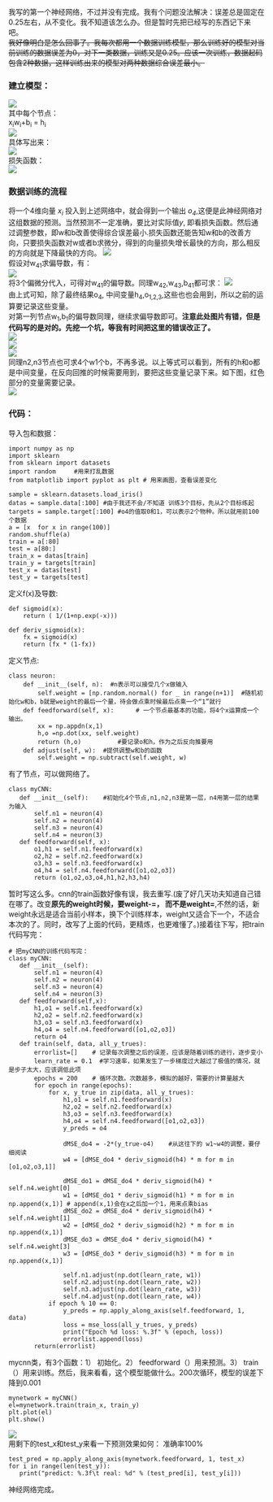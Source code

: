 我写的第一个神经网络，不过并没有完成。我有个问题没法解决：误差总是固定在0.25左右，从不变化。我不知道该怎么办。但是暂时先把已经写的东西记下来吧。<br>
~~我好像明白是怎么回事了。我每次都用一个数据训练模型，那么训练好的模型对当前训练的数据误差为0，对下一类数据，训练又是0.25。应该一次训练，数据起码包含2种数据，这样训练出来的模型对两种数据综合误差最小。~~<br>
### 建立模型： 
<img src = "./pics/autodraw 6_28_2020.png"><br>
其中每个节点： <br>
x<sub>i</sub>w<sub>i</sub>+b<sub>i</sub> = h<sub>i</sub><br>
<img src="./pics/CodeCogsEqn (1).gif"><br>
具体写出来：<br>
<img src="./pics/Screen Shot 2020-06-29 at 12.22.29.png"><br>
损失函数：<br>
<img src="./pics/Screen Shot 2020-06-29 at 0.01.30.png"><br>
### 数据训练的流程
将一个4维向量 *x<sub>i</sub>* 投入到上述网络中，就会得到一个输出 *o<sub>4</sub>*,这便是此神经网络对这组数据的预测。当然预测不一定准确，要比对实际值*y*, 即看损失函数。然后通过调整参数，即w和b改善使得综合误差最小.损失函数还能告知w和b的改善方向，只要损失函数对w或者b求微分，得到的向量损失增长最快的方向，那么相反的方向就是下降最快的方向。
<img src="./pics/Screen Shot 2020-06-28 at 23.41.46.png"><br>
假设对w<sub>41</sub>求偏导数，有：<br>
<img src="./pics/Screen Shot 2020-06-29 at 0.12.47.png"><br>
将3个偏微分代入，可得对w<sub>41</sub>的偏导数。同理w<sub>42</sub>,w<sub>43</sub>,b<sub>41</sub>都可求：
<img src="./pics/Screen Shot 2020-06-29 at 0.27.04.png"><br>
由上式可知，除了最终结果o<sub>4</sub>, 中间变量h<sub>4</sub>,o<sub>1,2,3</sub>,这些也也会用到，所以之前的运算要记录这些变量。<br>
对第一列节点w<sub>1</sub>,b<sub>1</sub>的偏导数同理，继续求偏导数即可。**注意此处图片有错，但是代码写的是对的。先挖一个坑，等我有时间把这里的错误改正了。**<br>
<img src="./pics/Screen Shot 2020-06-29 at 9.49.45.png"><br>
<img src="./pics/Screen Shot 2020-06-29 at 10.38.48.png"><br>
<img src="./pics/Screen Shot 2020-06-29 at 10.39.26.png"><br>
同理n2,n3节点也可求4个w1个b，不再多说。以上等式可以看到，所有的h和o都是中间变量，在反向回推的时候需要用到，要把这些变量记录下来。如下图，红色部分的变量需要记录。<br>
<img src="./pics/autodraw 6_29_2020.png"><br>
### 代码：
导入包和数据：
```
import numpy as np
import sklearn
from sklearn import datasets
import random     #用来打乱数据
from matplotlib import pyplot as plt # 用来画图，查看误差变化

sample = sklearn.datasets.load_iris()
datas = sample.data[:100] #由于我还不会/不知道 训练3个目标，先从2个目标练起
targets = sample.target[:100] #o4的值取0和1，可以表示2个物种。所以就用前100个数据
a = [x  for x in range(100)]
random.shuffle(a)
train = a[:80]
test = a[80:]
train_x = datas[train]
train_y = targets[train]
test_x = datas[test]
test_y = targets[test]
```
定义f(x)及导数:
```
def sigmoid(x):
    return ( 1/(1+np.exp(-x)))
    
def deriv_sigmoid(x):
    fx = sigmoid(x)
    return (fx * (1-fx))
```
定义节点:
```
class neuron:
    def __init__(self, n):  #n表示可以接受几个x做输入
        self.weight = [np.random.normal() for _ in range(n+1)]  #随机初始化w和b，b就是weight的最后一个量，待会做点乘时候最后点乘一个“1”就行
    def feedforward(self, x):      # 一个节点最基本的功能，将4个x运算成一个输出。
        xx = np.appdn(x,1)
        h,o =np.dot(xx, self.weight)
        return (h,o)          #要记录o和h，作为之后反向推要用
    def adjust(self, w):  #提供调整w和b的函数
        self.weight = np.subtract(self.weight, w) 
 ```
 有了节点，可以做网络了。
 ```
 class myCNN:
    def __init__(self):    #初始化4个节点,n1,n2,n3是第一层，n4用第一层的结果为输入
        self.n1 = neuron(4)
        self.n2 = neuron(4)
        self.n3 = neuron(4)
        self.n4 = neuron(3)
    def feedforward(self, x):
        o1,h1 = self.n1.feedforward(x)  
        o2,h2 = self.n2.feedforward(x)
        o3,h3 = self.n3.feedforward(x)
        o4,h4 = self.n4.feedforward([o1,o2,o3])
        return (o1,o2,o3,o4,h1,h2,h3,h4)
 ```
 暂时写这么多。cnn的train函数好像有误，我去重写.(废了好几天功夫知道自己错在哪了。改变**原先的weight时候，要weight-=， 而不是weight=**,不然的话，新weight永远是适合当前小样本，换下个训练样本，weight又适合下一个，不适合本次的了。同时，改写了上面的代码，更精炼，也更难懂了。)接着往下写，把train代码写完：<br>
 ```
 # 把myCNN的训练代码写完：
 class myCNN:
    def __init__(self):
        self.n1 = neuron(4)
        self.n2 = neuron(4)
        self.n3 = neuron(4)
        self.n4 = neuron(3)
    def feedforward(self,x):
        h1,o1 = self.n1.feedforward(x)
        h2,o2 = self.n2.feedforward(x)
        h3,o3 = self.n3.feedforward(x)
        h4,o4 = self.n4.feedforward([o1,o2,o3])
        return o4
    def train(self, data, all_y_trues):
        errorlist=[]    # 记录每次调整之后的误差，应该是随着训练的进行，逐步变小
        learn_rate = 0.1  #学习速率，如果发生了一步梯度过大越过了极值的情况，就是步子太大，应该调低此项
        epochs = 200    # 循环次数。次数越多，模拟的越好，需要的计算量越大
        for epoch in range(epochs):
            for x, y_true in zip(data, all_y_trues):
                h1,o1 = self.n1.feedforward(x)
                h2,o2 = self.n2.feedforward(x)
                h3,o3 = self.n3.feedforward(x)
                h4,o4 = self.n4.feedforward([o1,o2,o3])
                y_preds = o4
                
                dMSE_do4 = -2*(y_true-o4)    #从这往下的 w1~w4的调整，要仔细阅读
                w4 = [dMSE_do4 * deriv_sigmoid(h4) * m for m in [o1,o2,o3,1]]
                
                dMSE_do1 = dMSE_do4 * deriv_sigmoid(h4) * self.n4.weight[0]
                w1 = [dMSE_do1 * deriv_sigmoid(h1) * m for m in np.append(x,1)] # append(x,1)会在x之后加一个1，用来点乘bias
                dMSE_do2 = dMSE_do4 * deriv_sigmoid(h4) * self.n4.weight[1]
                w2 = [dMSE_do2 * deriv_sigmoid(h2) * m for m in np.append(x,1)]
                dMSE_do3 = dMSE_do4 * deriv_sigmoid(h4) * self.n4.weight[3]
                w3 = [dMSE_do3 * deriv_sigmoid(h3) * m for m in np.append(x,1)]
                
                self.n1.adjust(np.dot(learn_rate, w1))
                self.n2.adjust(np.dot(learn_rate, w2))
                self.n3.adjust(np.dot(learn_rate, w3))
                self.n4.adjust(np.dot(learn_rate, w4))
            if epoch % 10 == 0:
                y_preds = np.apply_along_axis(self.feedforward, 1, data)
                loss = mse_loss(all_y_trues, y_preds)
                print("Epoch %d loss: %.3f" % (epoch, loss))
                errorlist.append(loss)
        return(errorlist)
 ```
mycnn类，有3个函数：1） 初始化。2） feedforward（）用来预测。3） train（）用来训练。然后，我来看看，这个模型能做什么。200次循环，模型的误差下降到0.001<br>
 ```
mynetwork = myCNN()
el=mynetwork.train(train_x, train_y)
plt.plot(el)
plt.show()
 ```
<img src="./pics/loss_rate.png"><br>
用剩下的test_x和test_y来看一下预测效果如何： 准确率100%<br>
 ```
test_pred = np.apply_along_axis(mynetwork.feedforward, 1, test_x)
for i in range(len(test_y)):
    print("predict: %.3f\t real: %d" % (test_pred[i], test_y[i]))
 ```
 神经网络完成。
